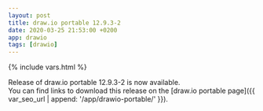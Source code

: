 ```yaml
---
layout: post
title: draw.io portable 12.9.3-2
date: 2020-03-25 21:53:00 +0200
app: drawio
tags: [drawio]
---
```

{% include vars.html %}

Release of draw.io portable 12.9.3-2 is now available.<br />
You can find links to download this release on the [draw.io portable page]({{ var_seo_url | append: '/app/drawio-portable/' }}).